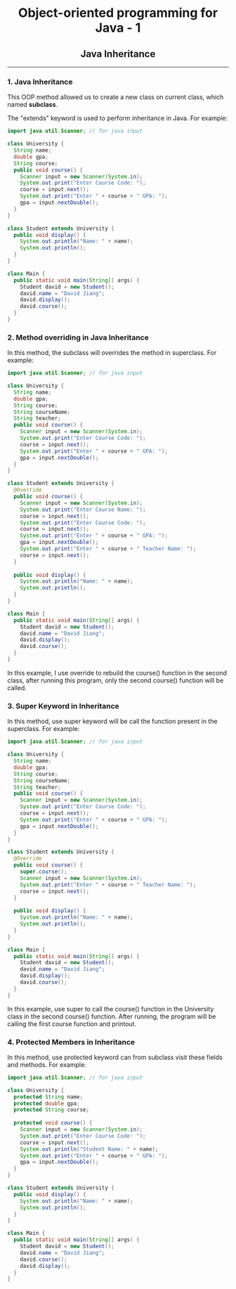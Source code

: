 <center> 
<h1>Object-oriented programming for Java - 1</h1> 
<h2>Java Inheritance</h2>
</center>

---

### 1. Java Inheritance

This OOP method allowed us to create a new class on current class, which named **subclass**. 

The "extends" keyword is used to perform inheritance in Java. For example:

```java
import java.util.Scanner; // for java input

class University {
  String name;
  double gpa;
  String course;
  public void course() {
    Scanner input = new Scanner(System.in);
    System.out.print("Enter Course Code: ");
    course = input.next();
    System.out.print("Enter " + course + " GPA: ");
    gpa = input.nextDouble();
  }
}

class Student extends University {
  public void display() {
    System.out.println("Name: " + name);
    System.out.println();
  }
}

class Main {
  public static void main(String[] args) {
    Student david = new Student();
    david.name = "David Jiang";
    david.display();
    david.course();
  }
}
```



### 2. Method overriding in Java Inheritance

In this method, the subclass will overrides the method in superclass. For example: 

```java
import java.util.Scanner; // for java input

class University {
  String name;
  double gpa;
  String course;
  String courseName;
  String teacher;
  public void course() {
    Scanner input = new Scanner(System.in);
    System.out.print("Enter Course Code: ");
    course = input.next();
    System.out.print("Enter " + course + " GPA: ");
    gpa = input.nextDouble();
  }
}

class Student extends University {
  @Override
  public void course() {
    Scanner input = new Scanner(System.in);
    System.out.print("Enter Course Name: ");
    course = input.next();
    System.out.print("Enter Course Code: ");
    course = input.next();
    System.out.print("Enter " + course + " GPA: ");
    gpa = input.nextDouble();
    System.out.print("Enter " + course + " Teacher Name: ");
    course = input.next();
  }
  
  public void display() {
    System.out.println("Name: " + name);
    System.out.println();
  }
}

class Main {
  public static void main(String[] args) {
    Student david = new Student();
    david.name = "David Jiang";
    david.display();
    david.course();
  }
}
```

In this example, I use override to rebuild the course() function in the second class, after running this program, only the second course() function will be called.



### 3. Super Keyword in Inheritance

In this method, use super keyword will be call the function present in the superclass. For example:

```java
import java.util.Scanner; // for java input

class University {
  String name;
  double gpa;
  String course;
  String courseName;
  String teacher;
  public void course() {
    Scanner input = new Scanner(System.in);
    System.out.print("Enter Course Code: ");
    course = input.next();
    System.out.print("Enter " + course + " GPA: ");
    gpa = input.nextDouble();
  }
}

class Student extends University {
  @Override
  public void course() {
    super.course();
    Scanner input = new Scanner(System.in);
    System.out.print("Enter " + course + " Teacher Name: ");
    course = input.next();
  }
  
  public void display() {
    System.out.println("Name: " + name);
    System.out.println();
  }
}

class Main {
  public static void main(String[] args) {
    Student david = new Student();
    david.name = "David Jiang";
    david.display();
    david.course();
  }
}
```

In this example, use super to call the course() function in the University class in the second course() function. After running, the program will be calling the first course function and printout.

### 4. Protected Members in Inheritance

In this method, use protected keyword can from subclass visit these fields and methods. For example:

```java
import java.util.Scanner; // for java input

class University {
  protected String name;
  protected double gpa;
  protected String course;
  
  protected void course() {
    Scanner input = new Scanner(System.in);
    System.out.print("Enter Course Code: ");
    course = input.next();
    System.out.println("Student Name: " + name);
    System.out.print("Enter " + course + " GPA: ");
    gpa = input.nextDouble();
  }
}

class Student extends University {
  public void display() {
    System.out.println("Name: " + name);
    System.out.println();
  }
}

class Main {
  public static void main(String[] args) {
    Student david = new Student();
    david.name = "David Jiang";
    david.course();
    david.display();
  }
}
```















